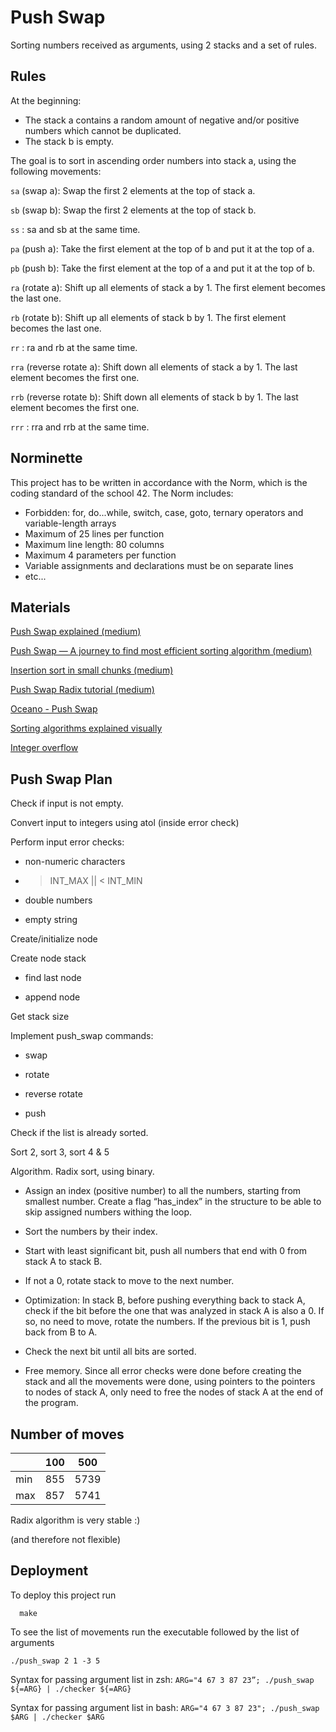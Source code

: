 
# Push Swap

Sorting numbers received as arguments, using 2 stacks and a set of rules.

## Rules
At the beginning:
- The stack a contains a random amount of negative and/or positive numbers
which cannot be duplicated.
- The stack b is empty.

The goal is to sort in ascending order numbers into stack a, using the following movements:

`sa` (swap a): Swap the first 2 elements at the top of stack a.

`sb` (swap b): Swap the first 2 elements at the top of stack b.

`ss` : sa and sb at the same time.

`pa` (push a): Take the first element at the top of b and put it at the top of a.

`pb` (push b): Take the first element at the top of a and put it at the top of b.

`ra` (rotate a): Shift up all elements of stack a by 1.
The first element becomes the last one.

`rb` (rotate b): Shift up all elements of stack b by 1.
The first element becomes the last one.

`rr` : ra and rb at the same time.

`rra` (reverse rotate a): Shift down all elements of stack a by 1.
The last element becomes the first one.

`rrb` (reverse rotate b): Shift down all elements of stack b by 1.
The last element becomes the first one.

`rrr` : rra and rrb at the same time.

## Norminette
This project has to be written in accordance with the Norm, which is the coding standard of the school 42.
The Norm includes:
- Forbidden: for, do...while, switch, case, goto, ternary operators and variable-length arrays 
- Maximum of 25 lines per function
- Maximum line length: 80 columns
- Maximum 4 parameters per function 
- Variable assignments and declarations must be on separate lines
- etc...
  
## Materials
[Push Swap explained (medium)](https://medium.com/@jamierobertdawson/push-swap-the-least-amount-of-moves-with-two-stacks-d1e76a71789a)

[Push Swap — A journey to find most efficient sorting algorithm (medium)](https://medium.com/@ayogun/push-swap-c1f5d2d41e97)

[Insertion sort in small chunks (medium)](https://medium.com/@jamierobertdawson/push-swap-the-least-amount-of-moves-with-two-stacks-d1e76a71789a)

[Push Swap Radix tutorial (medium)](https://medium.com/nerd-for-tech/push-swap-tutorial-fa746e6aba1e)

[Oceano - Push Swap](https://www.youtube.com/watch?v=OaG81sDEpVk)

[Sorting algorithms explained visually](https://www.youtube.com/watch?v=RfXt_qHDEPw)

[Integer overflow](https://www.scaler.com/topics/c/overflow-and-underflow-in-c/)


## Push Swap Plan
Check if input is not empty.

Convert input to integers using atol (inside error check)

Perform input error checks:
 - non-numeric characters
 - >INT_MAX || < INT_MIN

 - double numbers

 - empty string

Create/initialize node 

Create node stack

 - find last node

 - append node

Get stack size

Implement push_swap commands: 

 - swap

 - rotate

 - reverse rotate

 - push

Check if the list is already sorted.

Sort 2, sort 3, sort 4 & 5

Algorithm. Radix sort, using binary.

 - Assign an index (positive number) to all the numbers, starting from smallest number. Create a flag “has_index” in the structure to be able to skip assigned numbers withing the loop.

 - Sort the numbers by their index.

 - Start with least significant bit, push all numbers that end with 0 from stack A to stack B.

 - If not a 0, rotate stack to move to the next number.

 - Optimization: In stack B, before pushing everything back to stack A, check if the bit before the one that was analyzed in stack A is also a 0. If so, no need to move, rotate the numbers. If the previous bit is 1, push back from B to A.

 - Check the next bit until all bits are sorted.

 - Free memory. Since all error checks were done before creating the stack and all the movements were done, using pointers to the pointers to nodes of stack A, only need to free the nodes of stack A at the end of the program.


## Number of moves
|      | **100** | **500** |
| ---- | ------- | ------- |
| min  | 855     | 5739    |
| max  | 857     | 5741    |

Radix algorithm is very stable :) 

(and therefore not flexible)

## Deployment

To deploy this project run

```
  make
```
To see the list of movements run the executable followed by the list of arguments
```
./push_swap 2 1 -3 5
```

Syntax for passing argument list in zsh: `ARG="4 67 3 87 23”; ./push_swap ${=ARG} | ./checker ${=ARG}`

Syntax for passing argument list in bash: `ARG="4 67 3 87 23"; ./push_swap $ARG | ./checker $ARG`



